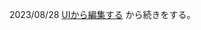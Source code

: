 2023/08/28 [UIから編集する](https://developer.mozilla.org/en-US/docs/Learn/Tools_and_testing/Client-side_JavaScript_frameworks/React_interactivity_filtering_conditional_rendering)
から続きをする。